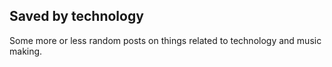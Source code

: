 ## Saved by technology

Some more or less random posts on things related to technology and music making.
